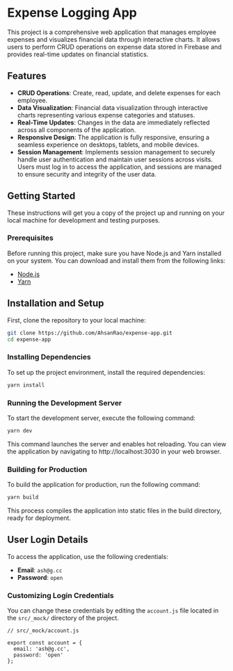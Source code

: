 # Expense Logging App

This project is a comprehensive web application that manages employee expenses and visualizes financial data through interactive charts. It allows users to perform CRUD operations on expense data stored in Firebase and provides real-time updates on financial statistics.

## Features

- **CRUD Operations**: Create, read, update, and delete expenses for each employee.
- **Data Visualization**: Financial data visualization through interactive charts representing various expense categories and statuses.
- **Real-Time Updates**: Changes in the data are immediately reflected across all components of the application.
- **Responsive Design**: The application is fully responsive, ensuring a seamless experience on desktops, tablets, and mobile devices.
- **Session Management**: Implements session management to securely handle user authentication and maintain user sessions across visits. Users must log in to access the application, and sessions are managed to ensure security and integrity of the user data.

## Getting Started

These instructions will get you a copy of the project up and running on your local machine for development and testing purposes.

### Prerequisites

Before running this project, make sure you have Node.js and Yarn installed on your system. You can download and install them from the following links:

- [Node.js](https://nodejs.org/)
- [Yarn](https://yarnpkg.com/)

## Installation and Setup

First, clone the repository to your local machine:

```bash
git clone https://github.com/AhsanRao/expense-app.git
cd expense-app
```

### Installing Dependencies

To set up the project environment, install the required dependencies:

```bash
yarn install
```

### Running the Development Server

To start the development server, execute the following command:

```bash
yarn dev
```

This command launches the server and enables hot reloading. You can view the application by navigating to http://localhost:3030 in your web browser.

### Building for Production

To build the application for production, run the following command:

```bash
yarn build
```

This process compiles the application into static files in the build directory, ready for deployment.

## User Login Details

To access the application, use the following credentials:

- **Email**: `ash@g.cc`
- **Password**: `open`

### Customizing Login Credentials

You can change these credentials by editing the `account.js` file located in the `src/_mock/` directory of the project.

```text
// src/_mock/account.js

export const account = {
  email: 'ash@g.cc',
  password: 'open'
};
```